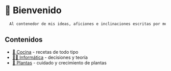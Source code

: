 
# 🦉 Bienvenido

```txt
  Al contenedor de mis ideas, aficiones e inclinaciones escritas por mero placer.
```

## Contenidos

- [🥘 Cocina](./docs/cocina/cocina.md) - recetas de todo tipo
- [👨‍💻 Informática](./docs/cocina/cocina.md) - decisiones y teoría
- [🌱 Plantas](./docs/cocina/cocina.md) - cuidado y crecimiento de plantas
